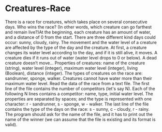 # Creatures-Race
There is a race for creatures, which takes place on several consecutive days. Who wins the race? (In other words, which creature can go farthest and remain live?)At the beginning, each creature has an amount of water, and a distance of 0 from the start. There are three different kind days could occur:
sunny, cloudy, rainy. The movement and the water level of a creature are affected by the type of the day and the creature. At first, a creature changes its water level according to the day, and if it is still alive, it moves. A creature dies if it runs out of water (water level drops to 0 or below). A dead creature doesn’t
move...
Properties of creatures: name of the creature (string), water level (integer), maximum water level
(integer), living (Boolean), distance (integer).
The types of creatures on the race are: sandrunner, sponge, walker. Creatures cannot have water more than their maximum water level. Read the data of the race from a text file. The first line of the file contains the number of competitors (let's say N). Each of the following N lines contains a competitor: name, type,
initial water level. The properties are separated by spaces; and the type is represented with one character:
r - sandrunner, s - sponge, w - walker. The last line of the file contains the type of the days on the race: s - sunny, c - cloudy, r - rainy.
The program should ask for the name of the file, and it has to print out the name of the winner (we can assume that the file is existing and its format is valid).
